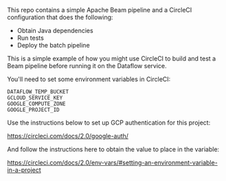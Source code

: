 This repo contains a simple Apache Beam pipeline and a CircleCI configuration that does the following:

- Obtain Java dependencies
- Run tests
- Deploy the batch pipeline

This is a simple example of how you might use CircleCI to build and test a Beam pipeline before running it on the Dataflow service.

You'll need to set some environment variables in CircleCI:

```
DATAFLOW_TEMP_BUCKET
GCLOUD_SERVICE_KEY
GOOGLE_COMPUTE_ZONE
GOOGLE_PROJECT_ID
``` 

Use the instructions below to set up GCP authentication for this project:

https://circleci.com/docs/2.0/google-auth/

And follow the instructions here to obtain the value to place in the variable:

https://circleci.com/docs/2.0/env-vars/#setting-an-environment-variable-in-a-project

